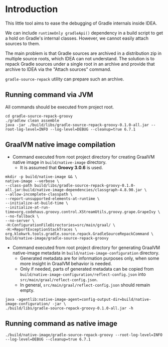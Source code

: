 # Introduction
This little tool aims to ease the debugging of Gradle internals inside IDEA.

We can include `runtimeOnly gradleApi()` dependency in a build script to get a hold on Gradle's internal classes. However, we cannot easily attach sources to them.

The main problem is that Gradle sources are archived in a distribution zip in multiple source roots, which IDEA can not understand. The solution is to repack Gradle sources under a single root in an
archive and provide that archive to IDEA via the "Attach sources" command.

`gradle-source-repack` utility can prepare such an archive.

## Running command via JVM
All commands should be executed from project root.

```
cd gradle-source-repack-groovy
./gradlew clean assemble
java -jar ./build/libs/gradle-source-repack-groovy-0.1.0-all.jar --root-log-level=INFO --log-level=DEBUG --cleanup=true 6.7.1
```

## GraalVM native image compilation
- Command executed from root project directory for creating GraalVM native image in `build/native-image` directory.
  - It is assumed that **Groovy 3.0.6** is used.
```
mkdir -p build/native-image && \
native-image --verbose \
--class-path build/libs/gradle-source-repack-groovy-0.1.0-all.jar:build/native-image-dependencies/classgraph-4.8.90.jar \
--allow-incomplete-classpath \
--report-unsupported-elements-at-runtime \
--initialize-at-build-time \
--initialize-at-run-time=org.codehaus.groovy.control.XStreamUtils,groovy.grape.GrapeIvy \
--no-fallback \
--no-server \
-H:ConfigurationFileDirectories=src/main/graal/ \
-H:+ReportExceptionStackTraces \
org.klokwrk.tools.gradle.source.repack.GradleSourceRepackCommand \
build/native-image/gradle-source-repack-groovy
```

- Command executed from root project directory for generating GraalVM native-image metadata in `build/native-image-configuration` directory.
  - Generated metadata are for information purposes only, when some more insight in GraalVM behavior is needed.
  - Only if needed, parts of generated metadata can be copied from `build/native-image-configuration/reflect-config.json` into `src/main/graal/reflect-config.json`.
  - In general, `src/main/graal/reflect-config.json` should remain empty.
```
java -agentlib:native-image-agent=config-output-dir=build/native-image-configuration/ -jar \
./build/libs/gradle-source-repack-groovy-0.1.0-all.jar -h
```

## Running command as native image
```
./build/native-image/gradle-source-repack-groovy --root-log-level=INFO --log-level=DEBUG --cleanup=true 6.7.1
```
